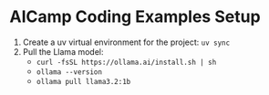 # AICamp Coding Examples Setup

1. Create a uv virtual environment for the project:
   `uv sync`
2. Pull the Llama model:
   - `curl -fsSL https://ollama.ai/install.sh | sh`
   - `ollama --version`
   - `ollama pull llama3.2:1b`
